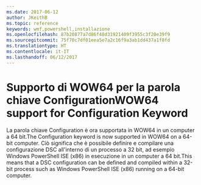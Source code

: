 ```yaml
---
ms.date: 2017-06-12
author: JKeithB
ms.topic: reference
keywords: wmf,powershell,installazione
ms.openlocfilehash: 87b20877a7d86f48d31921409f3955c3f20e39f9
ms.sourcegitcommit: 75f70c7df01eea5e7a2c16f9a3ab1dd437a1f8fd
ms.translationtype: HT
ms.contentlocale: it-IT
ms.lasthandoff: 06/12/2017
---
```

# <a name="wow64-support-for-configuration-keyword"></a><span data-ttu-id="1a76e-102">Supporto di WOW64 per la parola chiave Configuration</span><span class="sxs-lookup"><span data-stu-id="1a76e-102">WOW64 support for Configuration Keyword</span></span>

<span data-ttu-id="1a76e-103">La parola chiave Configuration è ora supportata in WOW64 in un computer a 64 bit.</span><span class="sxs-lookup"><span data-stu-id="1a76e-103">The Configuration keyword is now supported in WOW64 on a 64-bit computer.</span></span> <span data-ttu-id="1a76e-104">Ciò significa che è possibile definire e compilare una configurazione DSC all'interno di un processo a 32 bit, ad esempio Windows PowerShell ISE (x86) in esecuzione in un computer a 64 bit.</span><span class="sxs-lookup"><span data-stu-id="1a76e-104">This means that a DSC configuration can be defined and compiled within a 32-bit process such as Windows PowerShell ISE (x86) running on a 64-bit computer.</span></span>

